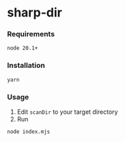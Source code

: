 # sharp-dir

### Requirements

```
node 20.1+
```

### Installation

```
yarn
```

### Usage

1. Edit `scanDir` to your target directory
2. Run

```
node index.mjs
```

